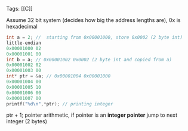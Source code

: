 Tags: [[C]]

Assume 32 bit system (decides how big the address lengths are), 0x is hexadecimal

```c
int a = 2; //  starting from 0x00001000, store 0x0002 (2 byte int)
little-endian
0x00001000 02
0x00001001 00
int b = a; // 0x00001002 0x0002 (2 byte int and copied from a)
0x00001002 02
0x00001003 00
int* ptr = &a; // 0x00001004 0x00001000
0x00001004 00
0x00001005 10
0x00001006 00
0x00001007 00
printf("%d\n",*ptr); // printing integer
```
ptr + 1; pointer arithmetic, if pointer is an **integer pointer** jump to next integer (2 bytes)